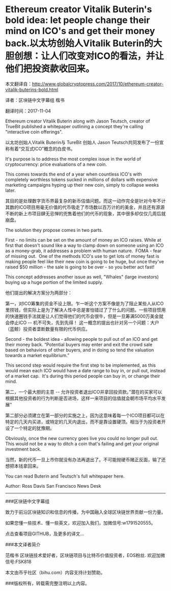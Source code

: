 # Ethereum creator Vitalik Buterin's bold idea: let people change their mind on ICO's and get their money back.以太坊创始人Vitalik Buterin的大胆创想：让人们改变对ICO的看法，并让他们把投资款收回来。

本文翻译自：http://www.globalcryptopress.com/2017/10/ethereum-creator-vitalik-buterins-bold.html

译者：区块链中文字幕组  楷书

翻译时间：2017-11-04

Ethereum creator Vitalik Buterin along with Jason Teutsch, creator of TrueBit published a whitepaper outlining a concept they're calling "interactive coin offerings".

以太坊创始人Vitalik Buterin与 TureBit 创始人 Jason Teutsch共同发布了一份宣称有着“交互式ICO”概念的白皮书。

It's purpose is to address the most complex issue in the world of cryptocurrency: price evaluations of a new coin.

This comes towards the end of a year when countless ICO's with completely worthless tokens sucked in millions of dollars with expensive marketing campaigns hyping up their new coin, simply to collapse weeks later.

其目的是处理数字货币界最复杂的新币估值问题。而这一动作完全是针对今年不计其数的ICO项目用毫无价值的代币吸走了市场数以百万计的的美金，并且还有源源不断的新上市项目肆无忌惮的兜售着他们的代币的现象，其中很多却仅仅几周后就崩盘。

The solution they propose comes in two parts.

First - no limits can be set on the amount of money an ICO raises. While at first that doesn't sound like a way to clamp down on someone using an ICO as a money-grab, it addresses a problem with human nature.  FOMA - fear of missing out.  One of the methods ICO's use to get lots of money fast is making people feel like their new coin is going to be huge, but once they've raised $50 million - the sale is going to be over - so you better act fast!

This concept addresses another issue as well, "Whales" (large investors) buying up a huge portion of the limited supply.

他们提出的解决方案分为两部分：

第一，对ICO筹集的资金不设上限。乍一听这个方案不像是为了阻止某些人从ICO里捞钱，但实际上是为了解决人性中总是害怕错过了了什么的问题。一些项目惯用的快速圈钱手法就是让人们觉得他们的代币会很牛，但是一旦筹满5000万美金就会停止ICO -- 机不可失，先到先得！
这一概念的提出也针对另一个问题：大户（蓝鲸）投资者垄断数量有限的代币供应。


Second - the boldest idea - allowing people to pull out of an ICO and get their money back. “Potential buyers may enter and exit the crowd sale based on behaviors of other buyers, and in doing so tend the valuation towards a market equilibrium.”

This second step would require the first step to be implemented, as this would mean each ICO would have a date range to buy in, or pull out, instead of a market cap.  It's during this period people can buy in, or change their mind.

第二，一个最大胆的主意 -- 允许投资者退出ICO并拿回投资款。”潜在的买家可以根据其他投资者的行为判断是否进场，这样一来项目的估值就会朝市场平均水平发展”

第二部分必须建立在第一部分的实施之上，因为这意味着每一个ICO项目都可以在特定的几天内买进，或特定的几天内退出，而不是靠设置硬顶。相当于为投资者开设了一个特定的犹豫期。


Obviously, once the new currency goes live you could no longer pull out.  This would not be a way to ditch a coin that's failing and get your original investment back.

当然，新的代币一旦上市你就没有办法再退出了。不可能抛硬币赌正反面，输了还想把本钱拿回来。

You can read Buterin and Teutsch's full whitepaper here.

Author: Ross Davis
San Francisco News Desk

-------

###区块链中文字幕组

致力于前沿区块链知识和信息的传播，为中国融入全球区块链世界贡献一份力量。

如果您懂一些技术、懂一些英文，欢迎加入我们，加微信号:w1791520555。

点击查看项目GITHUB，及更多的译文...

###本文译者简介

范楷书 区块链技术爱好者，区块链项目与比特币价值投资者，EOS粉丝. 欢迎加微信号:FSK818

本文由币乎社区（bihu.com）内容支持计划赞助。

###版权所有，转载需完整注明以上内容。

